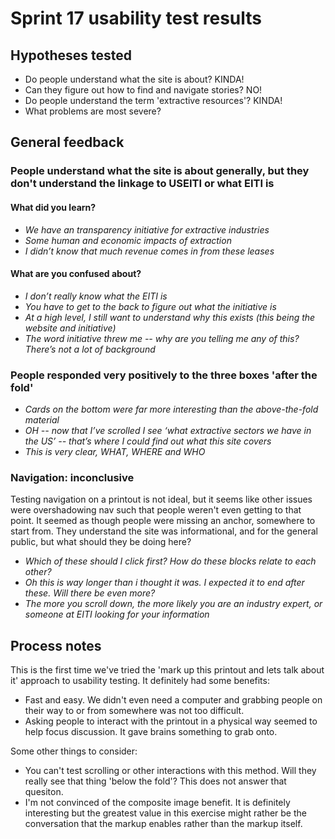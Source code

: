 # Sprint 17 usability test results
	

## Hypotheses tested

- Do people understand what the site is about? KINDA!
- Can they figure out how to find and navigate stories? NO!
- Do people understand the term 'extractive resources'? KINDA!
- What problems are most severe?


## General feedback


### People understand what the site is about generally, but they don't understand the linkage to USEITI or what EITI is

#### What did you learn?

- _We have an transparency initiative for extractive industries_
- _Some human and economic impacts of extraction_
- _I didn’t know that much revenue comes in from these leases_

#### What are you confused about?

- _I don’t really know what the EITI is_
- _You have to get to the back to figure out what the initiative is_
- _At a high level, I still want to understand why this exists (this being the website and initiative)_
- _The word initiative threw me -- why are you telling me any of this? There’s not a lot of background_


### People responded very positively to the three boxes 'after the fold'

- _Cards on the bottom were far more interesting than the above-the-fold material_
- _OH -- now that I’ve scrolled I see ‘what extractive sectors we have in the US’ -- that’s where I could find out what this site covers_
- _This is very clear, WHAT, WHERE and WHO_


### Navigation: inconclusive

Testing navigation on a printout is not ideal, but it seems like other issues were overshadowing nav such that people weren't even getting to that point. It seemed as though people were missing an anchor, somewhere to start from. They understand the site was informational, and for the general public, but what should they be doing here?

- _Which of these should I click first? How do these blocks relate to each other?_
- _Oh this is way longer than i thought it was. I expected it to end after these. Will there be even more?_
- _The more you scroll down, the more likely you are an industry expert, or someone at EITI looking for your information_



## Process notes

This is the first time we've tried the 'mark up this printout and lets talk about it' approach to usability testing. It definitely had some benefits:

- Fast and easy. We didn't even need a computer and grabbing people on their way to or from somewhere was not too difficult.
- Asking people to interact with the printout in a physical way seemed to help focus discussion. It gave brains something to grab onto.

Some other things to consider:

- You can't test scrolling or other interactions with this method. Will they really see that thing 'below the fold'? This does not answer that quesiton.
- I'm not convinced of the composite image benefit. It is definitely interesting but the greatest value in this exercise might rather be the conversation that the markup enables rather than the markup itself.